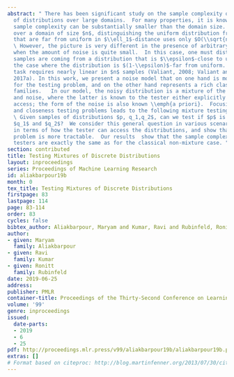 ```yaml
---
abstract: " There has been significant study on the sample complexity of testing properties
  of distributions over large domains.  For many properties, it is known that the
  sample complexity can be substantially smaller than the domain size. For example,
  over a domain of size $n$, distinguishing the uniform distribution from distributions
  that are far from uniform in $\\ell_1$-distance uses only $O(\\sqrt{n})$ samples.
  \ However, the picture is very different in the presence of arbitrary noise, even
  when the amount of noise is quite small.  In this case, one must distinguish if
  samples are coming from a distribution that is $\\epsilon$-close to uniform from
  the case where the distribution is $(1-\\epsilon)$-far from uniform.  The latter
  task requires nearly linear in $n$ samples (Valiant, 2008; Valiant and Valiant,
  2017a). In this work, we present a noise model that on one hand is more tractable
  for the testing problem, and on the other hand represents a rich class of noise
  families.   In our model, the noisy distribution is a mixture of the original distribution
  and noise, where the latter is known to the tester either explicitly or via sample
  access; the form of the noise is also known \\emph{a priori}.  Focusing on the identity
  and closeness testing problems leads to the following mixture testing question:
  \ Given samples of distributions $p, q_1,q_2$, can we test if $p$ is a mixture of
  $q_1$ and $q_2$?  We consider this general question in various scenarios that differ
  in terms of how the tester can access the distributions, and show that indeed this
  problem is more tractable.  Our results  show that the sample complexity of our
  testers are exactly the same as for the classical non-mixture case. "
section: contributed
title: Testing Mixtures of Discrete Distributions
layout: inproceedings
series: Proceedings of Machine Learning Research
id: aliakbarpour19b
month: 0
tex_title: Testing Mixtures of Discrete Distributions
firstpage: 83
lastpage: 114
page: 83-114
order: 83
cycles: false
bibtex_author: Aliakbarpour, Maryam and Kumar, Ravi and Rubinfeld, Ronitt
author:
- given: Maryam
  family: Aliakbarpour
- given: Ravi
  family: Kumar
- given: Ronitt
  family: Rubinfeld
date: 2019-06-25
address: 
publisher: PMLR
container-title: Proceedings of the Thirty-Second Conference on Learning Theory
volume: '99'
genre: inproceedings
issued:
  date-parts:
  - 2019
  - 6
  - 25
pdf: http://proceedings.mlr.press/v99/aliakbarpour19b/aliakbarpour19b.pdf
extras: []
# Format based on citeproc: http://blog.martinfenner.org/2013/07/30/citeproc-yaml-for-bibliographies/
---
```

